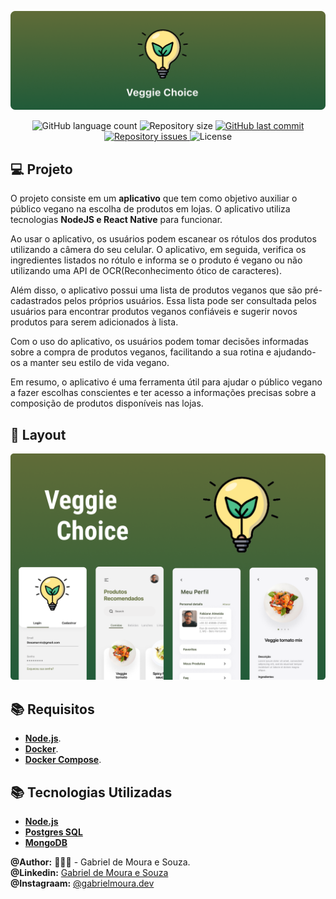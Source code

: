 <p align="center">
     <img src="./Design/banner.png"  />
</p>

<p align="center">
  <img alt="GitHub language count" src="https://img.shields.io/github/languages/count/gabrielmoura33/veggie-choice">

  <img alt="Repository size" src="https://img.shields.io/github/repo-size/gabrielmoura33/veggie-choice">
  
  <a href="https://github.com/gabrielmoura33/veggie-choice/commits/master">
    <img alt="GitHub last commit" src="https://img.shields.io/github/last-commit/gabrielmoura33/veggie-choice">
  </a>

  <a href="https://github.com/gabrielmoura33/veggie-choice/issues">
    <img alt="Repository issues" src="https://img.shields.io/github/issues/gabrielmoura33/veggie-choice">
  </a>

  <img alt="License" src="https://img.shields.io/badge/license-MIT-brightgreen">
</p>

## 💻 Projeto

O projeto consiste em um **aplicativo** que tem como objetivo auxiliar o público vegano na escolha de produtos em lojas. O aplicativo utiliza tecnologias **NodeJS e React Native** para funcionar.

Ao usar o aplicativo, os usuários podem escanear os rótulos dos produtos utilizando a câmera do seu celular. O aplicativo, em seguida, verifica os ingredientes listados no rótulo e informa se o produto é vegano ou não utilizando uma API de OCR(Reconhecimento ótico de caracteres).

Além disso, o aplicativo possui uma lista de produtos veganos que são pré-cadastrados pelos próprios usuários. Essa lista pode ser consultada pelos usuários para encontrar produtos veganos confiáveis e sugerir novos produtos para serem adicionados à lista.

Com o uso do aplicativo, os usuários podem tomar decisões informadas sobre a compra de produtos veganos, facilitando a sua rotina e ajudando-os a manter seu estilo de vida vegano.

Em resumo, o aplicativo é uma ferramenta útil para ajudar o público vegano a fazer escolhas conscientes e ter acesso a informações precisas sobre a composição de produtos disponíveis nas lojas.

## 🎨 Layout

<p align="center">
    <img alt="VeggieChoice" title="#GoBarber" src="/Design/capa.png"/>
</p>

<!--
[![](https://img.shields.io/pypi/v/mvt)](https://pypi.org/project/mvt/)
[![Documentation Status](https://readthedocs.org/projects/mvt/badge/?version=latest)](https://docs.mvt.re/en/latest/?badge=latest)
[![CI](https://github.com/mvt-project/mvt/actions/workflows/python-package.yml/badge.svg)](https://github.com/mvt-project/mvt/actions/workflows/python-package.yml)
[![Downloads](https://pepy.tech/badge/mvt)](https://pepy.tech/project/mvt) -->

## :books: Requisitos

- [**Node.js**](https://nodejs.org/en/).
- [**Docker**](https://www.docker.com/).
- [**Docker Compose**](https://docs.docker.com/compose/install/).

## :books: Tecnologias Utilizadas

- [**Node.js**](https://nodejs.org/en/)
- [**Postgres SQL**](https://imagemagick.org/index.php)
- [**MongoDB**](https://stability.ai/blog/stable-diffusion-public-release)

<!--
## Usage

<!-- MVT provides two commands `mvt-ios` and `mvt-android`. [Check out the documentation to learn how to use them!](https://docs.mvt.re/) -->

<!-- ## License

The purpose of MVT is to facilitate the **_consensual forensic analysis_** of devices of those who might be targets of sophisticated mobile spyware attacks, especially members of civil society and marginalized communities. We do not want MVT to enable privacy violations of non-consenting individuals. In order to achieve this, MVT is released under its own license. [Read more here.](https://docs.mvt.re/en/latest/license/) -->

**@Author:** 👨🏾‍💻 - Gabriel de Moura e Souza. <br />
**@Linkedin:** [Gabriel de Moura e Souza](linkedin.com/in/gabriel-de-moura-e-souza/) <br />
**@Instagraam:** [@gabrielmoura.dev](https://www.instagram.com/gabrielmoura.dev/) <br />
